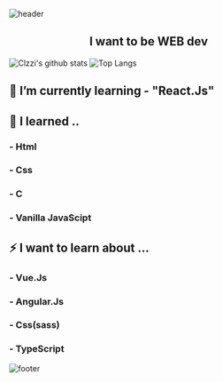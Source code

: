 
![header](https://capsule-render.vercel.app/api?type=wave&color=gradient&height=300&section=header&text=Clzzi%20👋&fontSize=90)

<h2 align=center>I want to be WEB dev</h2>

![Clzzi's github stats](https://github-readme-stats.vercel.app/api?username=Clzzi&show_icons=true&theme=cobalt)
![Top Langs](https://github-readme-stats.vercel.app/api/top-langs/?username=Clzzi&layout=compact)


## 🌱 I’m currently learning - "React.Js"

## 🔭 I learned ..
### - Html
### - Css
### - C
### - Vanilla JavaScipt

## ⚡ I want to learn about ...
### - Vue.Js
### - Angular.Js
### - Css(sass)
### - TypeScript

<!-- ![Visit](https://hits.seeyoufarm.com/api/count/incr/badge.svg?url=https%3A%2F%2Fgithub.com%2FClzzi%2Fhit-counter&count_bg=%237B62C3&title_bg=%239D7EDF&icon=electron.svg&icon_color=%23B890DF&title=Visit&edge_flat=false) -->


![footer](https://capsule-render.vercel.app/api?section=footer)
